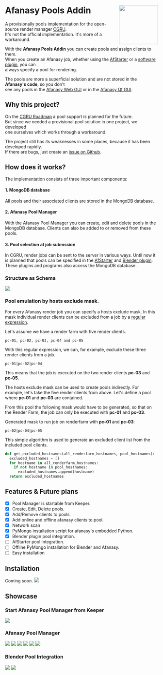 # Afanasy Pools Addin <img src="https://github.com/laurence-trippen/Afanasy-Pools-Addin/blob/master/Preview/afpools2.png" align="right" width="128">
A provisionally pools implementation for the open-source render manager [CGRU](http://cgru.info/).<br/>
It's not the official implementation. It's more of a workaround.

With the **Afanasy Pools Addin** you can create pools and assign clients to them.<br/>
When you create an Afanasy job, whether using the [AfStarter](http://cgru.info/afstarter) or a [software plugin](http://cgru.info/software/blender), you can<br/> always specify a pool for rendering.

The pools are more a superficial solution and are not stored in the **Afanasy's code**, so you don't<br/> see any pools in the [Afanasy Web GUI](http://cgru.info/afanasy/gui#web) or in the [Afanasy Qt GUI](http://cgru.info/afanasy/gui#page_top).

## Why this project?

On the [CGRU Roadmap](http://cgru.info/roadmap) a pool support is planned for the future.<br/> But since we needed a provisional pool solution in one project, we developed<br/> one ourselves which works through a workaround.

The project still has its weaknesses in some places, because it has been developed rapidly.<br/>
If there are bugs, just create an [issue on Github](https://github.com/laurence-trippen/Afanasy-Pools-Addin/issues).

## How does it works?
The implementation consists of three important components:

#### 1. MongoDB database
All pools and their associated clients are stored in the MongoDB database.

#### 2. Afanasy Pool Manager
With the Afanasy Pool Manager you can create, edit and delete pools in the MongoDB database.
Clients can also be added to or removed from these pools.

#### 3. Pool selection at job submssion
In CGRU, render jobs can be sent to the server in various ways.
Until now it is planned that pools can be specified in the [AfStarter](http://cgru.info/afstarter) and [Blender plugin](http://cgru.info/software/blender).
These plugins and programs also access the MongoDB database.

### Structure as Schema

![](https://github.com/laurence-trippen/Afanasy-Pools-Addin/blob/master/Preview/plan.jpg?raw=true)

### Pool emulation by hosts exclude mask.

For every Afanasy render job you can specify a hosts exclude mask.
In this mask individual render clients can be excluded from a job by a [regular expression](https://en.wikipedia.org/wiki/Regular_expression).

Let's assume we have a render farm with five render clients.
```
pc-01, pc-02, pc-03, pc-04 and pc-05
```
With this regular expression, we can, for example, exclude these three render clients from a job.
```Regular Expression
pc-01|pc-02|pc-04
```
This means that the job is executed on the two render clients **pc-03** and **pc-05**.

The hosts exclude mask can be used to create pools indirectly.
For example, let's take the five render clients from above.
Let's define a pool where **pc-01** and **pc-03** are contained.

From this pool the following mask would have to be generated, so that on the
Render Farm, the job can only be executed with **pc-01** and **pc-03**.

Generated mask to run job on renderfarm with **pc-01** and **pc-03**:
```Regular Expression
pc-02|pc-04|pc-05
```

This simple algorithm is used to generate an excluded client list from the included pool clients.
```python
def get_excluded_hostnames(all_renderfarm_hostnames, pool_hostnames):
  excluded_hostnames = []
  for hostname in all_renderfarm_hostnames:
    if not hostname in pool_hostnames:
      excluded_hostnames.append(hostname)
  return excluded_hostnames
```

## Features & Future plans

* [x] Pool Manager is startable from Keeper.
* [x] Create, Edit, Delete pools.
* [x] Add/Remove clients to pools.
* [x] Add online and offline afanasy clients to pool.
* [x] Network scan
* [x] PyMongo installation script for afanasy's embedded Python.
* [x] Blender plugin pool integration.
* [ ] AfStarter pool integration.
* [ ] Offline PyMongo installation for Blender and Afanasy.
* [ ] Easy installation

## Installation
Coming soon.
![](https://media.giphy.com/media/70Asu3n7btVgk/giphy.gif)

## Showcase

### Start Afanasy Pool Manager from Keeper

![](https://github.com/laurence-trippen/Afanasy-Pools-Addin/blob/master/Preview/keeperaddin.jpg?raw=true)

### Afanasy Pool Manager

![](https://github.com/laurence-trippen/Afanasy-Pools-Addin/blob/master/Preview/mainview.JPG?raw=true)
![](https://github.com/laurence-trippen/Afanasy-Pools-Addin/blob/master/Preview/createpool.JPG?raw=true)
![](https://github.com/laurence-trippen/Afanasy-Pools-Addin/blob/master/Preview/deletepool.JPG?raw=true)
![](https://github.com/laurence-trippen/Afanasy-Pools-Addin/blob/master/Preview/addclients.JPG?raw=true)
![](https://github.com/laurence-trippen/Afanasy-Pools-Addin/blob/master/Preview/networkscan.JPG?raw=true)
![](https://github.com/laurence-trippen/Afanasy-Pools-Addin/blob/master/Preview/addhostname.JPG?raw=true)

### Blender Pool Integration
![](https://github.com/laurence-trippen/Afanasy-Pools-Addin/blob/master/Preview/blender-plugin-pools.jpg?raw=true)
![](https://github.com/laurence-trippen/Afanasy-Pools-Addin/blob/master/Preview/blender-plugin-select-pool.jpg?raw=true)
